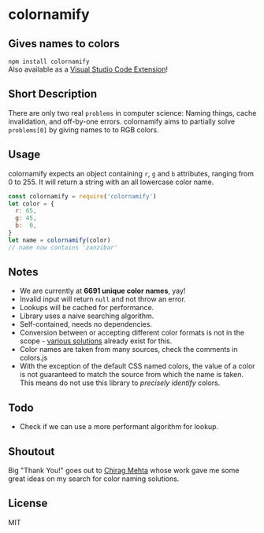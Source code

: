 # colornamify
## Gives names to colors
`npm install colornamify`  
Also available as a [Visual Studio Code Extension](https://marketplace.visualstudio.com/items?itemName=reneroth.colornamify-code)!

## Short Description
There are only two real `problems` in computer science: Naming things, cache invalidation, and off-by-one errors. colornamify aims to partially solve `problems[0]` by giving names to to RGB colors.

## Usage
colornamify expects an object containing `r`, `g` and `b` attributes, ranging from 0 to 255. It will return a string with an all lowercase color name.

```javascript
const colornamify = require('colornamify')
let color = {
  r: 65,
  g: 45,
  b:  0,
}
let name = colornamify(color)
// name now contains 'zanzibar'
```

## Notes
- We are currently at **6691 unique color names**, yay!
- Invalid input will return `null` and not throw an error.
- Lookups will be cached for performance.
- Library uses a naive searching algorithm.
- Self-contained, needs no dependencies.
- Conversion between or accepting different color formats is not in the scope - [various solutions](https://www.npmjs.com/search?q=color%20conversion) already exist for this.
- Color names are taken from many sources, check the comments in colors.js
- With the exception of the default CSS named colors, the value of a color is not guaranteed to match the source from which the name is taken. This means do not use this library to *precisely identify* colors.

## Todo
- Check if we can use a more performant algorithm for lookup.

## Shoutout
Big "Thank You!" goes out to [Chirag Mehta](http://chir.ag/) whose work gave me some great ideas on my search for color naming solutions.

## License
MIT
